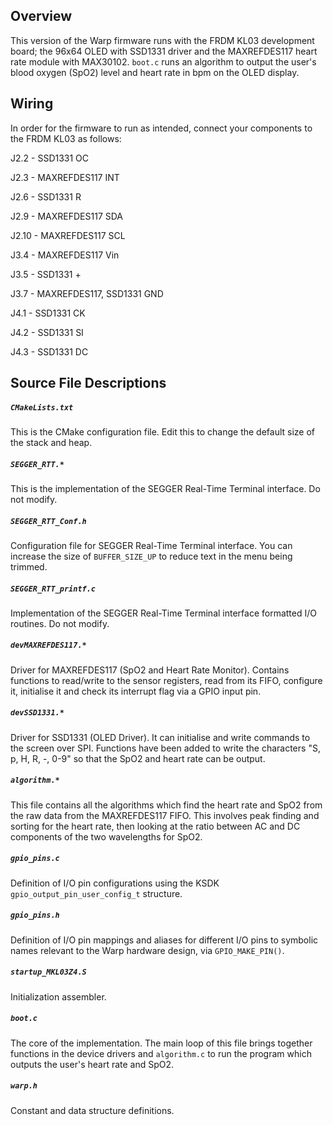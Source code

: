 ## Overview
This version of the Warp firmware runs with the FRDM KL03 development board; the 96x64 OLED with SSD1331 driver and the MAXREFDES117 heart rate module with MAX30102. 
`boot.c` runs an algorithm to output the user's blood oxygen (SpO2) level and heart rate in bpm on the OLED display.

## Wiring
In order for the firmware to run as intended, connect your components to the FRDM KL03 as follows:

J2.2  - SSD1331 OC

J2.3  - MAXREFDES117 INT

J2.6  - SSD1331 R

J2.9  - MAXREFDES117 SDA

J2.10 - MAXREFDES117 SCL


J3.4  - MAXREFDES117 Vin

J3.5  - SSD1331 +

J3.7  - MAXREFDES117, SSD1331 GND


J4.1  - SSD1331 CK

J4.2  - SSD1331 SI

J4.3  - SSD1331 DC

## Source File Descriptions

##### `CMakeLists.txt`
This is the CMake configuration file. Edit this to change the default size of the stack and heap.

##### `SEGGER_RTT.*`
This is the implementation of the SEGGER Real-Time Terminal interface. Do not modify.

##### `SEGGER_RTT_Conf.h`
Configuration file for SEGGER Real-Time Terminal interface. You can increase the size of `BUFFER_SIZE_UP` to reduce text in the menu being trimmed.

##### `SEGGER_RTT_printf.c`
Implementation of the SEGGER Real-Time Terminal interface formatted I/O routines. Do not modify.

##### `devMAXREFDES117.*`
Driver for MAXREFDES117 (SpO2 and Heart Rate Monitor). Contains functions to read/write to the sensor registers, read from its FIFO, configure it, initialise it and check its interrupt flag via a GPIO input pin.  

##### `devSSD1331.*`
Driver for SSD1331 (OLED Driver). It can initialise and write commands to the screen over SPI. Functions have been added to write the characters "S, p, H, R, -, 0-9" so that the SpO2 and heart rate can be output.

##### `algorithm.*`
This file contains all the algorithms which find the heart rate and SpO2 from the raw data from the MAXREFDES117 FIFO. This involves peak finding and sorting for the heart rate, then looking at the ratio between AC and DC components of the two wavelengths for SpO2. 

##### `gpio_pins.c`
Definition of I/O pin configurations using the KSDK `gpio_output_pin_user_config_t` structure.

##### `gpio_pins.h`
Definition of I/O pin mappings and aliases for different I/O pins to symbolic names relevant to the Warp hardware design, via `GPIO_MAKE_PIN()`.

##### `startup_MKL03Z4.S`
Initialization assembler.

##### `boot.c`
The core of the implementation. The main loop of this file brings together functions in the device drivers and `algorithm.c` to run the program which outputs the user's heart rate and SpO2. 

##### `warp.h`
Constant and data structure definitions.
